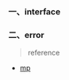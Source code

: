 ### 一、interface


### 二、error





> reference
* [mp](https://mp.weixin.qq.com/s/PLzA22yfSV_byckTTezl5Q)
